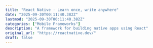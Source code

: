 ```yaml
---
title: "React Native · Learn once, write anywhere"
date: "2025-09-30T00:11:40.382Z"
lastmod: "2025-09-30T00:11:40.382Z"
categories: ["Mobile Frameworks"]
description: "A framework for building native apps using React"
original_url: "https://reactnative.dev/"
draft: false
---
```

